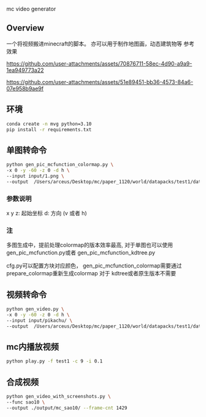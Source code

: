 mc video generator

## Overview
一个将视频搬进minecraft的脚本。 亦可以用于制作地图画，动态建筑物等
参考效果

https://github.com/user-attachments/assets/70876711-58ec-4d90-a9a9-1ea949773a22


https://github.com/user-attachments/assets/51e89451-bb36-4573-84a6-07e958b9ae9f


## 环境
```bash
conda create -n mvg python=3.10
pip install -r requirements.txt
```

## 单图转命令
```bash
python gen_pic_mcfunction_colormap.py \
-x 0 -y -60 -z 0 -d h \
--input input/1.png \
--output  /Users/arceus/Desktop/mc/paper_1120/world/datapacks/test1/data/test1/functions/pic1.mcfunction

```
### 参数说明
x y z: 起始坐标
d: 方向 (v 或者 h)

### 注
多图生成中，提前处理colormap的版本效率最高, 对于单图也可以使用gen_pic_mcfunction.py或者 gen_pic_mcfunction_kdtree.py

cfg.py可以配置方块对应颜色， gen_pic_mcfunction_colormap需要通过prepare_colormap重新生成colormap
对于 kdtree或者原生版本不需要


## 视频转命令
```bash
python gen_video.py \
-x 0 -y -60 -z 0 -d h \
--input input/pikachu/ \
--output  /Users/arceus/Desktop/mc/paper_1120/world/datapacks/test1/data/test1/functions/ 
```

## mc内播放视频
```bash
python play.py -f test1 -c 9 -i 0.1
```

## 合成视频
```bash
python gen_video_with_screenshots.py \
--func sao10 \
--output ./output/mc_sao10/ --frame-cnt 1429
```
